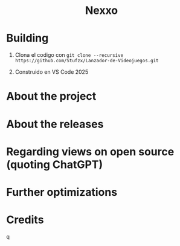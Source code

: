 ﻿<div align="center">

# Nexxo


</div>

# Building

1. Clona el codigo con `git clone --recursive https://github.com/Stufzx/Lanzador-de-Videojuegos.git`

 

2. Construido en VS Code 2025
    

# About the project


# About the releases


# Regarding views on open source (quoting ChatGPT)



# Further optimizations


# Credits

q